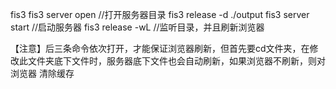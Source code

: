 fis3
fis3 server open //打开服务器目录 fis3 release -d ./output fis3 server start //启动服务器 fis3 release -wL //监听目录，并且刷新浏览器

【注意】后三条命令依次打开，才能保证浏览器刷新，但首先要cd文件夹，在修改此文件夹底下文件时，服务器底下文件也会自动刷新，如果浏览器不刷新，则对浏览器 清除缓存
